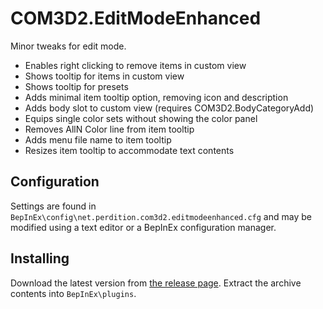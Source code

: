 # COM3D2.EditModeEnhanced

Minor tweaks for edit mode.

- Enables right clicking to remove items in custom view
- Shows tooltip for items in custom view
- Shows tooltip for presets
- Adds minimal item tooltip option, removing icon and description
- Adds body slot to custom view (requires COM3D2.BodyCategoryAdd)
- Equips single color sets without showing the color panel
- Removes AllN Color line from item tooltip
- Adds menu file name to item tooltip
- Resizes item tooltip to accommodate text contents

## Configuration

Settings are found in `BepInEx\config\net.perdition.com3d2.editmodeenhanced.cfg` and may be modified using a text editor or a BepInEx configuration manager.

## Installing

Download the latest version from [the release page](../../releases/latest). Extract the archive contents into `BepInEx\plugins`.
